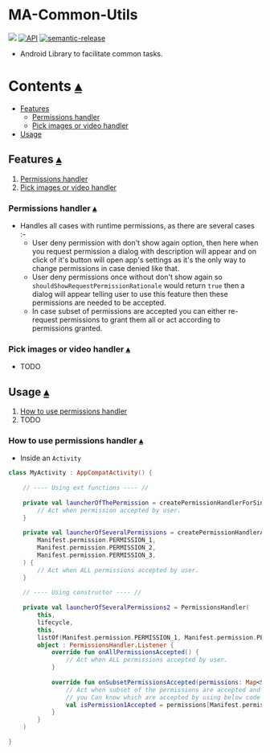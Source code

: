 # MA-Common-Utils

[![](https://jitpack.io/v/MohamedAlaaEldin636/MA-Common-Utils.svg)](https://jitpack.io/#MohamedAlaaEldin636/MA-Common-Utils) [![API](https://img.shields.io/badge/API-21%2B-blue.svg?style=flat)](https://android-arsenal.com/api?level=21) [![semantic-release](https://img.shields.io/badge/%20%20%F0%9F%93%A6%F0%9F%9A%80-semantic--release-e10079.svg)](https://github.com/semantic-release/semantic-release)

- Android Library to facilitate common tasks.

# Contents [▴](#ma-common-utils)

- [Features](#features-)
  - [Permissions handler](#permissions-handler-)
  - [Pick images or video handler](pick-images-or-video-handler-)
- [Usage](#usage-)

## Features [▴](#contents-)

1. [Permissions handler](#permissions-handler-)
2. [Pick images or video handler](pick-images-or-video-handler-)

### Permissions handler [▴](#features-)

- Handles all cases with runtime permissions, as there are several cases :-
    - User deny permission with don't show again option, 
    then here when you request permission a dialog with description will appear and on click of 
    it's button will open app's settings as it's the only way to change permissions in case denied 
    like that.
    - User deny permissions once without don't show again so `shouldShowRequestPermissionRationale`
    would return `true` then a dialog will appear telling user to use this feature then these permissions
    are needed to be accepted.
    - In case subset of permissions are accepted you can either re-request permissions to grant them all 
    or act according to permissions granted.

### Pick images or video handler [▴](#features-)

- TODO

## Usage [▴](#contents-)

1. [How to use permissions handler](#how-to-use-permissions-handler-)
2. TODO

### How to use permissions handler [▴](#usage-)

- Inside an `Activity`

```kotlin
class MyActivity : AppCompatActivity() {
  
    // ---- Using ext functions ---- //
      
    private val launcherOfThePermission = createPermissionHandlerForSinglePermission(Manifest.permission.THE_PERMISSION) {
        // Act when permission accepted by user.
    }
    
    private val launcherOfSeveralPermissions = createPermissionHandlerAndActOnlyIfAllGranted(
        Manifest.permission.PERMISSION_1,
        Manifest.permission.PERMISSION_2,
        Manifest.permission.PERMISSION_3,
    ) {
        // Act when ALL permissions accepted by user.
    }
    
    // ---- Using constructor ---- //
    
    private val launcherOfSeveralPermissions2 = PermissionsHandler(
        this,
        lifecycle,
        this,
        listOf(Manifest.permission.PERMISSION_1, Manifest.permission.PERMISSION_2),
        object : PermissionsHandler.Listener {
            override fun onAllPermissionsAccepted() {
                // Act when ALL permissions accepted by user.
            }
      
            override fun onSubsetPermissionsAccepted(permissions: Map<String, Boolean>) {
                // Act when subset of the permissions are accepted and 
                // you Can know which are accepted by using below code
                val isPermission1Accepted = permissions[Manifest.permission.PERMISSION_1] == true
            }
        }
    )

}
```
